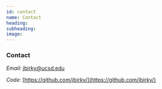 ```yaml
---
id: contact
name: Contact
heading: 
subheading: 
image: 
---
```


### Contact 

*Email:* [jbirky@ucsd.edu](mailto:jbirky@ucsd.edu)

*Code:* [https://github.com/jbirky/](https://github.com/jbirky/)
